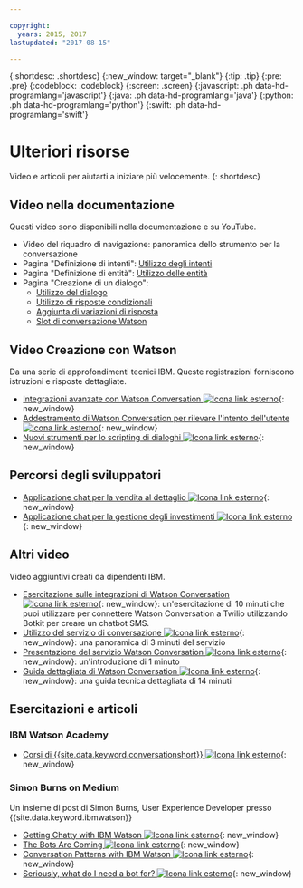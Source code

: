```yaml
---

copyright:
  years: 2015, 2017
lastupdated: "2017-08-15"

---
```


{:shortdesc: .shortdesc}
{:new_window: target="_blank"}
{:tip: .tip}
{:pre: .pre}
{:codeblock: .codeblock}
{:screen: .screen}
{:javascript: .ph data-hd-programlang='javascript'}
{:java: .ph data-hd-programlang='java'}
{:python: .ph data-hd-programlang='python'}
{:swift: .ph data-hd-programlang='swift'}

# Ulteriori risorse

Video e articoli per aiutarti a iniziare più velocemente.
{: shortdesc}

## Video nella documentazione

Questi video sono disponibili nella documentazione e su YouTube.

- Video del riquadro di navigazione: panoramica dello strumento per la conversazione
- Pagina "Definizione di intenti": [Utilizzo degli intenti](intents.html)
- Pagina "Definizione di entità": [Utilizzo delle entità](entities.html)
- Pagina "Creazione di un dialogo":
    - [Utilizzo del dialogo](dialog-build.html)
    - [Utilizzo di risposte condizionali](dialog-build.html#multiple)
    - [Aggiunta di variazioni di risposta](dialog-build.html#variety)
    - [Slot di conversazione Watson](dialog-build.html#slots)

## Video Creazione con Watson

Da una serie di approfondimenti tecnici IBM. Queste registrazioni forniscono istruzioni e risposte dettagliate.

- [Integrazioni avanzate con Watson Conversation ![Icona link esterno](../../icons/launch-glyph.svg "Icona link esterno")](https://youtu.be/0rnt54ONtQw){: new_window}
- [Addestramento di Watson Conversation per rilevare l'intento dell'utente ![Icona link esterno](../../icons/launch-glyph.svg "Icona link esterno")](https://youtu.be/uYw4Tv1Y5tc){: new_window}
- [Nuovi strumenti per lo scripting di dialoghi ![Icona link esterno](../../icons/launch-glyph.svg "Icona link esterno")](https://youtu.be/QuR54--vD5o){: new_window}

## Percorsi degli sviluppatori

- [Applicazione chat per la vendita al dettaglio ![Icona link esterno](../../icons/launch-glyph.svg "Icona link esterno")](https://developer.ibm.com/code/journey/create-cognitive-retail-chatbot/){: new_window}
- [Applicazione chat per la gestione degli investimenti ![Icona link esterno](../../icons/launch-glyph.svg "Icona link esterno")](https://developer.ibm.com/code/journey/create-an-investment-management-chatbot/){: new_window}

## Altri video

Video aggiuntivi creati da dipendenti IBM.

- [Esercitazione sulle integrazioni di Watson Conversation ![Icona link esterno](../../icons/launch-glyph.svg "Icona link esterno")](https://www.youtube.com/watch?v=O3silvVBaC8&t=3s){: new_window}: un'esercitazione di 10 minuti che puoi utilizzare per connettere Watson Conversation a Twilio utilizzando Botkit per creare un chatbot SMS.
- [Utilizzo del servizio di conversazione ![Icona link esterno](../../icons/launch-glyph.svg "Icona link esterno")](https://youtu.be/1rTl1WEbg5U){: new_window}: una panoramica di 3 minuti del servizio
- [Presentazione del servizio Watson Conversation ![Icona link esterno](../../icons/launch-glyph.svg "Icona link esterno")](https://youtu.be/A96nLYSMltA){: new_window}: un'introduzione di 1 minuto
- [Guida dettagliata di Watson Conversation ![Icona link esterno](../../icons/launch-glyph.svg "Icona link esterno")](https://youtu.be/ELwWhJGE2P8){: new_window}: una guida tecnica dettagliata di 14 minuti

## Esercitazioni e articoli

### IBM Watson Academy

- [Corsi di {{site.data.keyword.conversationshort}} ![Icona link esterno](../../icons/launch-glyph.svg "Icona link esterno")](https://www.watson-academy.info/course/index.php?categoryid=29){: new_window}

### Simon Burns on Medium

Un insieme di post di Simon Burns, User Experience Developer presso {{site.data.keyword.ibmwatson}}

- [Getting Chatty with IBM Watson ![Icona link esterno](../../icons/launch-glyph.svg "Icona link esterno")](https://medium.com/@snrubnomis/getting-chatty-with-ibm-watson-1075c549ee9e#.vkt86reej){: new_window}
- [The Bots Are Coming ![Icona link esterno](../../icons/launch-glyph.svg "Icona link esterno")](https://medium.com/@snrubnomis/the-bots-are-coming-b0fa71475381#.jq8md0zg7){: new_window}
- [Conversation Patterns with IBM Watson ![Icona link esterno](../../icons/launch-glyph.svg "Icona link esterno")](https://medium.com/@snrubnomis/conversation-patterns-with-ibm-watson-6c4be05e2fe5#.eorkk7crm){: new_window}
- [Seriously, what do I need a bot for? ![Icona link esterno](../../icons/launch-glyph.svg "Icona link esterno")](https://medium.com/@snrubnomis/seriously-what-do-i-need-a-bot-for-8b91a5ffac1a#.ipvv6ixru){: new_window}
